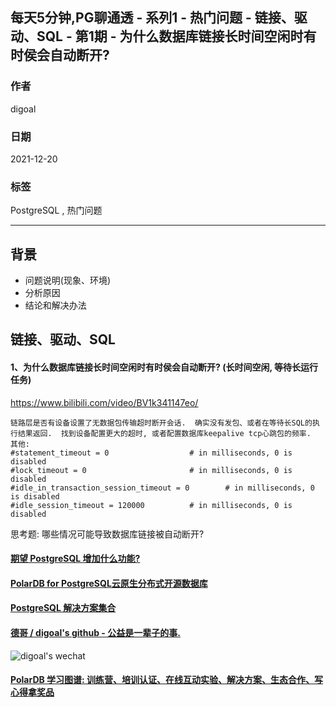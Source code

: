 ## 每天5分钟,PG聊通透 - 系列1 - 热门问题 - 链接、驱动、SQL - 第1期 - 为什么数据库链接长时间空闲时有时侯会自动断开?    
                              
### 作者                              
digoal                              
                              
### 日期                              
2021-12-20                            
                              
### 标签                           
PostgreSQL , 热门问题           
                            
----                            
                            
## 背景         
- 问题说明(现象、环境)  
- 分析原因  
- 结论和解决办法  
      
## 链接、驱动、SQL       
      
#### 1、为什么数据库链接长时间空闲时有时侯会自动断开? (长时间空闲, 等待长运行任务)       
https://www.bilibili.com/video/BV1k341147eo/      
```  
链路层是否有设备设置了无数据包传输超时断开会话.  确实没有发包、或者在等待长SQL的执行结果返回.  找到设备配置更大的超时, 或者配置数据库keepalive tcp心跳包的频率.  
其他:  
#statement_timeout = 0                  # in milliseconds, 0 is disabled  
#lock_timeout = 0                       # in milliseconds, 0 is disabled  
#idle_in_transaction_session_timeout = 0        # in milliseconds, 0 is disabled  
#idle_session_timeout = 120000          # in milliseconds, 0 is disabled  
```  
思考题: 哪些情况可能导致数据库链接被自动断开?      
      
  
  
#### [期望 PostgreSQL 增加什么功能?](https://github.com/digoal/blog/issues/76 "269ac3d1c492e938c0191101c7238216")
  
  
#### [PolarDB for PostgreSQL云原生分布式开源数据库](https://github.com/ApsaraDB/PolarDB-for-PostgreSQL "57258f76c37864c6e6d23383d05714ea")
  
  
#### [PostgreSQL 解决方案集合](https://yq.aliyun.com/topic/118 "40cff096e9ed7122c512b35d8561d9c8")
  
  
#### [德哥 / digoal's github - 公益是一辈子的事.](https://github.com/digoal/blog/blob/master/README.md "22709685feb7cab07d30f30387f0a9ae")
  
  
![digoal's wechat](../pic/digoal_weixin.jpg "f7ad92eeba24523fd47a6e1a0e691b59")
  
  
#### [PolarDB 学习图谱: 训练营、培训认证、在线互动实验、解决方案、生态合作、写心得拿奖品](https://www.aliyun.com/database/openpolardb/activity "8642f60e04ed0c814bf9cb9677976bd4")
  
